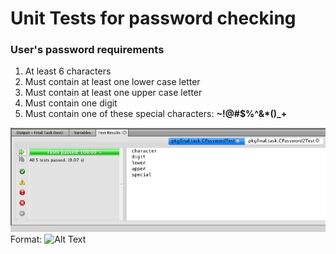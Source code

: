 # Unit Tests for password checking

### User's password requirements
1. At least 6 characters
1. Must contain at least one lower case letter
1. Must contain at least one upper case letter
1. Must contain one digit
1. Must contain one of these special characters: **~!@#$%^&*()_+**
  
  
![GitHub Logo](Pass.png)
Format: ![Alt Text](url)
